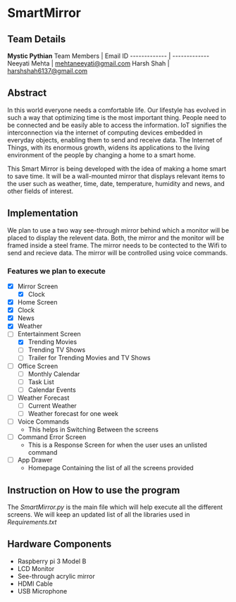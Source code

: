 # SmartMirror

## Team Details
**Mystic Pythian**
Team Members | Email ID
------------- | -------------
Neeyati Mehta  | mehtaneeyati@gmail.com
Harsh Shah  | harshshah6137@gmail.com


## Abstract
In this world everyone needs a comfortable life. Our lifestyle has evolved in such a way that optimizing time is the most important thing. People need to be connected and be easily able to access the information. IoT signifies the interconnection via the internet of computing devices embedded in everyday objects, enabling them to send and receive data. The Internet of Things, with its enormous growth, widens its applications to the living environment of the people by changing a home to a smart home.

This Smart Mirror is being developed with the idea of making a home smart to save time. It will be a wall-mounted mirror that displays relevant items to the user such as weather, time, date, temperature, humidity and news, and other fields of interest.
## Implementation
We plan to use a two way see-through mirror behind which a monitor will be placed to display the relevent data. Both, the mirror and the monitor will be framed inside a steel frame. The mirror needs to be contected to the Wifi to send and recieve data. The mirror will be controlled using voice commands.

### Features we plan to execute
- [x] Mirror Screen
  - [x] Clock 
- [x]  Home Screen
  - [x] Clock
  - [x] News
  - [x] Weather
- [ ] Entertainment Screen
  - [x] Trending Movies
  - [ ] Trending TV Shows
  - [ ] Trailer for Trending Movies and TV Shows 
- [ ] Office Screen
  - [ ] Monthly Calendar
  - [ ] Task List
  - [ ] Calendar Events
- [ ] Weather Forecast
  - [ ] Current Weather
  - [ ] Weather forecast for one week 
- [ ] Voice Commands
  - This helps in Switching Between the screens 
- [ ] Command Error Screen
  - This is a Response Screen for when the user uses an unlisted command
- [ ] App Drawer
  - Homepage Containing the list of all the screens provided
## Instruction on How to use the program

The *SmartMirror.py* is the main file which will help execute all the different screens.
We will keep an updated list of all the libraries used in *Requirements.txt*

## Hardware Components
* Raspberry pi 3 Model B
* LCD Monitor
* See-through acrylic mirror
* HDMI Cable
* USB Microphone
